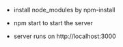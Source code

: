 * install node_modules by npm-install

* npm start to start the server

* server runs on http://localhost:3000